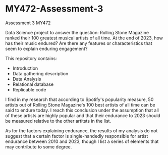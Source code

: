 # MY472-Assessment-3
Assessment 3 MY472

Data Science project to answer the question: Rolling Stone Magazine ranked their 100 greatest musical artists of all time. At the end of 2023, how has their music endured? Are there any features or characteristics that seem to explain enduring engagement?

This repository contains: 
* Introduction
* Data gathering description
* Data Analysis
* Relational database
* Replicable code

I find in my research that according to Spotify's popularity measure, 50 artists out of Rolling Stone Magazine's 100 best artists of all time can be said to endure today. I reach this conclusion under the assumption that all of these artists are highly popular and that their endurance to 2023 should be measured relative to the other artitsts in the list. 

As for the factors explaining endurance, the results of my analysis do not suggest that a certain factor is single-handedly responsible for artist endurance between 2010 and 2023, though I list a series of elements that may contribute to some degree. 
